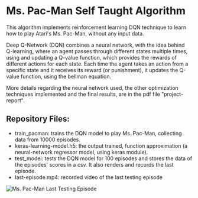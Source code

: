 # Ms. Pac-Man Self Taught Algorithm
This algorithm implements reinforcement learning DQN technique to learn how to play Atari's Ms. Pac-Man, without any input data.

Deep Q-Network (DQN) combines a neural network, with the idea behind Q-learning, where an agent passes through different states multiple times, using and updating a Q-value function, which provides the rewards of different actions for each state. Each time the agent takes an action from a specific state and it receives its reward (or punishment), it updates the Q-value
function, using the bellman equation.

More details regarding the neural network used, the other optimization techniques implemented and the final results, are in the pdf file "project-report".

## Repository Files:
* train_pacman: trains the DQN model to play Ms. Pac-Man, collecting data from 10000 episodes.
* keras-learning-model.h5: the output trained, function approximation (a neural-network regressor model, using keras module).
* test_model: tests the DQN model for 100 episodes and stores the data of the episodes' scores in a csv. It also renders and records the last episode.
* last-episode.mp4: recorded video of the last testing episode


![Ms. Pac-Man Last Testing Episode](https://imagehost.imageupload.net/2020/05/29/pacman-last-episode.png)

